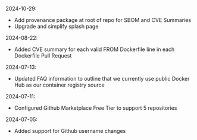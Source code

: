 2024-10-29:
- Add provenance package at root of repo for SBOM and CVE Summaries
- Upgrade and simplify splash page

2024-08-22:
- Added CVE summary for each valid FROM Dockerfile line in each Dockerfile Pull Request

2024-07-13:
- Updated FAQ information to outline that we currently use public Docker Hub as our container registry source

2024-07-11:
- Configured Github Marketplace Free Tier to support 5 repositories

2024-07-05:
- Added support for Github username changes